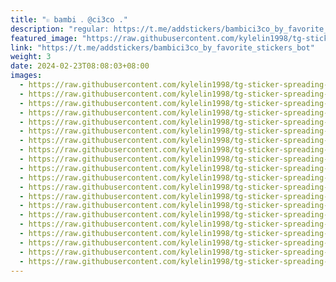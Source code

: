 ```yaml
---
title: "𔖸 bambi 𝅃 @ci3co ."
description: "regular: https://t.me/addstickers/bambici3co_by_favorite_stickers_bot"
featured_image: "https://raw.githubusercontent.com/kylelin1998/tg-sticker-spreading-worldwide-images/main/img/703b8e41-3e4d-4cfc-85c7-21bc7ce72b5b.jpg"
link: "https://t.me/addstickers/bambici3co_by_favorite_stickers_bot"
weight: 3
date: 2024-02-23T08:08:03+08:00
images:
  - https://raw.githubusercontent.com/kylelin1998/tg-sticker-spreading-worldwide-images/main/img/703b8e41-3e4d-4cfc-85c7-21bc7ce72b5b.jpg
  - https://raw.githubusercontent.com/kylelin1998/tg-sticker-spreading-worldwide-images/main/img/7154f6f8-3bc9-42e8-a7ec-ff8aeb25dd94.jpg
  - https://raw.githubusercontent.com/kylelin1998/tg-sticker-spreading-worldwide-images/main/img/9c2b8ad7-26a6-4361-8d28-eb56b6334a49.jpg
  - https://raw.githubusercontent.com/kylelin1998/tg-sticker-spreading-worldwide-images/main/img/b054cf3a-7299-45b5-a6cf-dc18d607142f.jpg
  - https://raw.githubusercontent.com/kylelin1998/tg-sticker-spreading-worldwide-images/main/img/cab1daf8-6680-4dcf-92ff-dbb30b95a30c.jpg
  - https://raw.githubusercontent.com/kylelin1998/tg-sticker-spreading-worldwide-images/main/img/3c312e85-f945-496e-bea8-f5b992339962.jpg
  - https://raw.githubusercontent.com/kylelin1998/tg-sticker-spreading-worldwide-images/main/img/e920adb3-e87f-47ed-8c51-23950895c14f.jpg
  - https://raw.githubusercontent.com/kylelin1998/tg-sticker-spreading-worldwide-images/main/img/88aab3ed-072c-4ce9-b05d-e7dfaef869fa.jpg
  - https://raw.githubusercontent.com/kylelin1998/tg-sticker-spreading-worldwide-images/main/img/4ff29f7e-2429-4fb4-8b70-6b3ef4171b00.jpg
  - https://raw.githubusercontent.com/kylelin1998/tg-sticker-spreading-worldwide-images/main/img/4be5b2ce-ea3a-46a1-9ed8-e63b8b674c69.jpg
  - https://raw.githubusercontent.com/kylelin1998/tg-sticker-spreading-worldwide-images/main/img/382cd50c-6f0a-48ad-944a-70f1709a1e0c.jpg
  - https://raw.githubusercontent.com/kylelin1998/tg-sticker-spreading-worldwide-images/main/img/4da813a0-17cc-4f79-a6af-07a79db6cbc1.jpg
  - https://raw.githubusercontent.com/kylelin1998/tg-sticker-spreading-worldwide-images/main/img/b6567332-7c6a-45e7-96f4-88122de5d594.jpg
  - https://raw.githubusercontent.com/kylelin1998/tg-sticker-spreading-worldwide-images/main/img/7b4d0f98-9267-4c13-bbe2-f1e13caa36e5.jpg
  - https://raw.githubusercontent.com/kylelin1998/tg-sticker-spreading-worldwide-images/main/img/dddd89e5-162b-4358-8d12-8b0f78b2a7b6.jpg
  - https://raw.githubusercontent.com/kylelin1998/tg-sticker-spreading-worldwide-images/main/img/f78bd819-056e-431d-be19-482226f1dbbb.jpg
  - https://raw.githubusercontent.com/kylelin1998/tg-sticker-spreading-worldwide-images/main/img/0867942b-21d2-4e3d-9377-afd611accf13.jpg
  - https://raw.githubusercontent.com/kylelin1998/tg-sticker-spreading-worldwide-images/main/img/edaf9a01-15e4-4ba5-b23a-870ddf864d9a.jpg
  - https://raw.githubusercontent.com/kylelin1998/tg-sticker-spreading-worldwide-images/main/img/05e9058e-06e6-439f-862d-1de1e0858fde.jpg
  - https://raw.githubusercontent.com/kylelin1998/tg-sticker-spreading-worldwide-images/main/img/8bf53959-99bd-4500-9bb6-2e0b16c5a550.jpg
---
```

